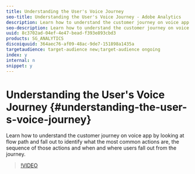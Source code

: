 ```yaml
---
title: Understanding the User's Voice Journey
seo-title: Understanding the User's Voice Journey - Adobe Analytics
description: Learn how to understand the customer journey on voice app by looking at flow path and fall out to identify what the most common actions are, the sequence of those actions and when and where users fall out from the journey.
seo-description: Learn how to understand the customer journey on voice app by looking at flow path and fall out to identify what the most common actions are, the sequence of those actions and when and where users fall out from the journey. - Adobe Analytics
uuid: 8c3702ad-04ef-4e47-bead-f393e893cbd3
products: SG_ANALYTICS
discoiquuid: 364aec76-af09-48ac-9de7-151898a1435a
targetaudience: target-audience new;target-audience ongoing
index: y
internal: n
snippet: y
---
```


# Understanding the User's Voice Journey {#understanding-the-user-s-voice-journey}

Learn how to understand the customer journey on voice app by looking at flow path and fall out to identify what the most common actions are, the sequence of those actions and when and where users fall out from the journey.

>[!VIDEO](https://video.tv.adobe.com/v/27226/?quality=12)